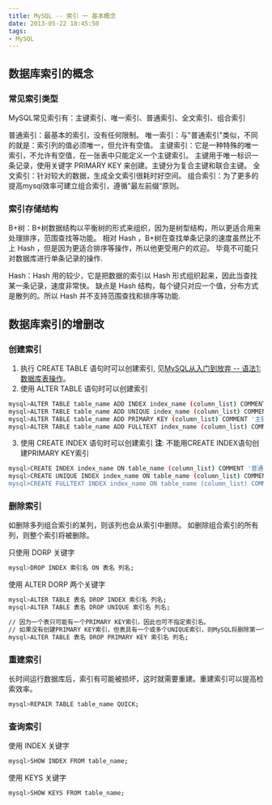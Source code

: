```yaml
---
title: MySQL -- 索引 一 基本概念
date: 2013-05-22 18:45:50
tags:
- MySQL
---
```


## 数据库索引的概念

### 常见索引类型
MySQL常见索引有：主键索引、唯一索引、普通索引、全文索引、组合索引

普通索引：最基本的索引，没有任何限制。
唯一索引：与"普通索引"类似，不同的就是：索引列的值必须唯一，但允许有空值。
主键索引：它是一种特殊的唯一索引，不允许有空值，在一张表中只能定义一个主键索引。
主键用于唯一标识一条记录，使用关键字 PRIMARY KEY 来创建。主键分为复合主键和联合主键。
全文索引：针对较大的数据，生成全文索引很耗时好空间。
组合索引：为了更多的提高mysql效率可建立组合索引，遵循”最左前缀“原则。

### 索引存储结构
B+树：B+树数据结构以平衡树的形式来组织，因为是树型结构，所以更适合用来处理排序，范围查找等功能。
相对 Hash ，B+树在查找单条记录的速度虽然比不上 Hash ，但是因为更适合排序等操作，所以他更受用户的欢迎。
毕竟不可能只对数据库进行单条记录的操作.

Hash：Hash 用的较少，它是把数据的索引以 Hash 形式组织起来，因此当查找某一条记录，速度非常快。
缺点是 Hash 结构，每个键只对应一个值，分布方式是散列的。所以 Hash 并不支持范围查找和排序等功能.

## 数据库索引的增删改

### 创建索引

1. 执行 CREATE TABLE 语句时可以创建索引, 见[MySQL从入门到放弃 -- 语法1:数据库表操作](/2016/05/10/mysql_1-1/)。
2. 使用 ALTER TABLE 语句时可以创建索引
``` bash
mysql>ALTER TABLE table_name ADD INDEX index_name (column_list) COMMENT '普通索引';
mysql>ALTER TABLE table_name ADD UNIQUE index_name (column_list) COMMENT '唯一索引';
mysql>ALTER TABLE table_name ADD PRIMARY KEY (column_list) COMMENT '主键';
mysql>ALTER TABLE table_name ADD FULLTEXT index_name (column_list) COMMENT '全文索引';
```
3. 使用 CREATE INDEX 语句时可以创建索引
**注**: 不能用CREATE INDEX语句创建PRIMARY KEY索引
``` bash
mysql>CREATE INDEX index_name ON table_name (column_list) COMMENT '普通索引';
mysql>CREATE UNIQUE INDEX index_name ON table_name (column_list) COMMENT '唯一索引;
mysql>CREATE FULLTEXT INDEX index_name ON table_name (column_list) COMMENT '全文索引';
```

### 删除索引
如删除多列组合索引的某列，则该列也会从索引中删除。
如删除组合索引的所有列，则整个索引将被删除。

只使用 DORP 关键字
``` bash
mysql>DROP INDEX 索引名 ON 表名 列名;
```
使用 ALTER DORP 两个关键字
``` bash
mysql>ALTER TABLE 表名 DROP INDEX 索引名 列名;
mysql>ALTER TABLE 表名 DROP UNIQUE 索引名 列名;

// 因为一个表只可能有一个PRIMARY KEY索引，因此也可不指定索引名。
// 如果没有创建PRIMARY KEY索引，但表具有一个或多个UNIQUE索引，则MySQL将删除第一个UNIQUE索引。
mysql>ALTER TABLE 表名 DROP PRIMARY KEY 索引名 列名;
```


### 重建索引
长时间运行数据库后，索引有可能被损坏，这时就需要重建。重建索引可以提高检索效率。
``` bash
mysql>REPAIR TABLE table_name QUICK;
```

### 查询索引
使用 INDEX 关键字
``` bash
mysql>SHOW INDEX FROM table_name;
```
使用 KEYS 关键字
``` bash
mysql>SHOW KEYS FROM table_name;
```